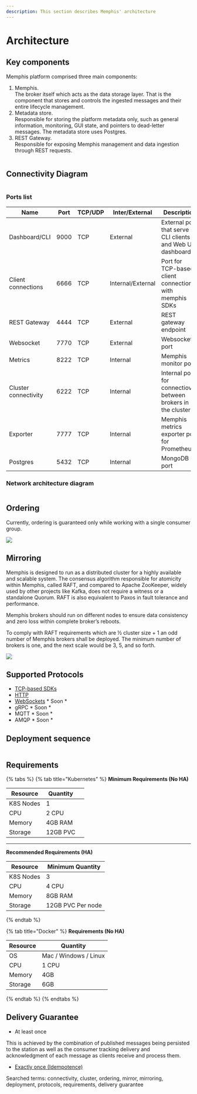 ```yaml
---
description: This section describes Memphis' architecture
---
```


# Architecture

## Key components

Memphis platform comprised three main components:

1. Memphis.\
   The broker itself which acts as the data storage layer. That is the component that stores and controls the ingested messages and their entire lifecycle management.
2. Metadata store.\
   Responsible for storing the platform metadata only, such as general information, monitoring, GUI state, and pointers to dead-letter messages. The metadata store uses Postgres.
3. REST Gateway.\
   Responsible for exposing Memphis management and data ingestion through REST requests.

<figure><img src="../.gitbook/assets/memphis key components.jpeg" alt=""><figcaption></figcaption></figure>

## Connectivity Diagram

<figure><img src="../.gitbook/assets/connectivity.jpeg" alt=""><figcaption></figcaption></figure>

### Ports list

| Name                 | Port | TCP/UDP | Inter/External    | Description                                                    |
| -------------------- | ---- | ------- | ----------------- | -------------------------------------------------------------- |
| Dashboard/CLI        | 9000 | TCP     | External          | External port that serve CLI clients and Web UI dashboard      |
| Client connections   | 6666 | TCP     | Internal/External | Port for TCP-based client connections with memphis SDKs        |
| REST Gateway         | 4444 | TCP     | External          | REST gateway endpoint                                          |
| Websocket            | 7770 | TCP     | External          | Websocket port                                                 |
| Metrics              | 8222 | TCP     | Internal          | Memphis monitor port                                           |
| Cluster connectivity | 6222 | TCP     | Internal          | Internal port for connectiovity between brokers in the cluster |
| Exporter             | 7777 | TCP     | Internal          | Memphis metrics exporter port for Prometheus                   |
| Postgres             | 5432 | TCP     | Internal          | MongoDB port                                                   |

### Network architecture diagram

<figure><img src="../.gitbook/assets/network diagram.jpeg" alt=""><figcaption></figcaption></figure>

## Ordering

Currently, ordering is guaranteed only while working with a single consumer group.

![](../.gitbook/assets/ordering.jpeg)

## Mirroring

Memphis is designed to run as a distributed cluster for a highly available and scalable system. The consensus algorithm responsible for atomicity within Memphis, called RAFT, and compared to Apache ZooKeeper, widely used by other projects like Kafka, does not require a witness or a standalone Quorum. RAFT is also equivalent to Paxos in fault tolerance and performance.

Memphis brokers should run on different nodes to ensure data consistency and zero loss within complete broker’s reboots.&#x20;

To comply with RAFT requirements which are ½ cluster size + 1 an odd number of Memphis brokers shall be deployed. The minimum number of brokers is one, and the next scale would be 3, 5, and so forth.

![](../.gitbook/assets/replications.jpeg)

## Supported Protocols

* [TCP-based SDKs](broken-reference)
* [HTTP](https://github.com/memphisdev/memphis-http-proxy)
* [WebSockets](https://github.com/orgs/memphisdev/projects/2/views/1?pane=issue\&itemId=14008452) \* Soon \*
* gRPC \* Soon \*
* MQTT \* Soon \*
* AMQP \* Soon \*

## Deployment sequence

<figure><img src="../.gitbook/assets/Deployment process.jpg" alt=""><figcaption></figcaption></figure>

## Requirements

{% tabs %}
{% tab title="Kubernetes" %}
**Minimum Requirements (No HA)**

<table><thead><tr><th>Resource</th><th>Quantity</th><th data-hidden></th></tr></thead><tbody><tr><td>K8S Nodes</td><td>1</td><td></td></tr><tr><td>CPU</td><td>2 CPU</td><td></td></tr><tr><td>Memory</td><td>4GB RAM</td><td></td></tr><tr><td>Storage</td><td>12GB PVC</td><td></td></tr></tbody></table>

****

**Recommended Requirements (HA)**

| Resource  | Minimum Quantity  |
| --------- | ----------------- |
| K8S Nodes | 3                 |
| CPU       | 4 CPU             |
| Memory    | 8GB RAM           |
| Storage   | 12GB PVC Per node |
{% endtab %}

{% tab title="Docker" %}
**Requirements (No HA)**

| Resource | Quantity               |
| -------- | ---------------------- |
| OS       | Mac / Windows / Linux  |
| CPU      | 1 CPU                  |
| Memory   | 4GB                    |
| Storage  | 6GB                    |
{% endtab %}
{% endtabs %}

## Delivery Guarantee

* At least once

This is achieved by the combination of published messages being persisted to the station as well as the consumer tracking delivery and acknowledgment of each message as clients receive and process them.

* [Exactly once (Idempotence)](concepts/idempotency.md)



Searched terms: connectivity, cluster, ordering, mirror, mirroring, deployment, protocols, requirements, delivery guarantee
